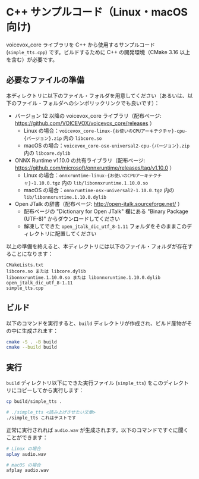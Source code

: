 # C++ サンプルコード（Linux・macOS 向け)

voicevox_core ライブラリを C++ から使用するサンプルコード (`simple_tts.cpp`) です。ビルドするために C++ の開発環境（CMake 3.16 以上を含む）が必要です。



## 必要なファイルの準備

本ディレクトリに以下のファイル・フォルダを用意してください（あるいは、以下のファイル・フォルダへのシンボリックリンクでも良いです）：

- バージョン 12 以降の voicevox_core ライブラリ（配布ページ: https://github.com/VOICEVOX/voicevox_core/releases ）
  - Linux の場合：`voicevox_core-linux-{お使いのCPUアーキテクチャ}-cpu-{バージョン}.zip` 内の `libcore.so`
  - macOS の場合：`voicevox_core-osx-universal2-cpu-{バージョン}.zip` 内の `libcore.dylib`
- ONNX Runtime v1.10.0 の共有ライブラリ（配布ページ: https://github.com/microsoft/onnxruntime/releases/tag/v1.10.0 ）
  - Linux の場合：`onnxruntime-linux-{お使いのCPUアーキテクチャ}-1.10.0.tgz` 内の `lib/libonnxruntime.1.10.0.so`
  - macOS の場合：`onnxruntime-osx-universal2-1.10.0.tgz` 内の `lib/libonnxruntime.1.10.0.dylib`
- Open JTalk の辞書（配布ページ: http://open-jtalk.sourceforge.net/ ）
  - 配布ページの "Dictionary for Open JTalk" 欄にある "Binary Package (UTF-8)" からダウンロードしてください
  - 解凍してできた `open_jtalk_dic_utf_8-1.11` フォルダをそのままこのディレクトリに配置してください

以上の準備を終えると、本ディレクトリには以下のファイル・フォルダが存在することになります：

```
CMakeLists.txt
libcore.so または libcore.dylib
libonnxruntime.1.10.0.so または libonnxruntime.1.10.0.dylib
open_jtalk_dic_utf_8-1.11
simple_tts.cpp
```



## ビルド

以下のコマンドを実行すると、`build` ディレクトリが作成され、ビルド産物がその中に生成されます：

```bash
cmake -S . -B build
cmake --build build
```



## 実行

`build` ディレクトリ以下にできた実行ファイル (`simple_tts`) をこのディレクトリにコピーしてから実行します：

```bash
cp build/simple_tts .

# ./simple_tts <読み上げさせたい文章>
./simple_tts これはテストです
```

正常に実行されれば `audio.wav` が生成されます。以下のコマンドですぐに聞くことができます：

```bash
# Linux の場合
aplay audio.wav

# macOS の場合
afplay audio.wav
```

